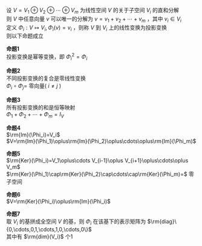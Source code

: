 设 $V=V_1\oplus V_2\oplus\cdots\oplus V_m$ 为线性空间 $V$ 的关于子空间 $V_i$ 的直和分解  
则 $V$ 中任意向量 $v$ 可以唯一的分解为 $v=v_1+v_2+\cdots+v_m$ ，其中 $v_i\in V_i$  
定义 $\Phi_i:V\mapsto V_i, \Phi_i(v)=v_i$ ，则称 $V$ 到 $V_i$ 上的线性变换为投影变换  
则以下命题成立  
  
**命题1**  
投影变换是幂等变换，即 $\Phi_i^2=\Phi_i$  
  
**命题2**  
不同投影变换的复合是零线性变换  
$\Phi_i\circ\Phi_j=$ 零向量( $i\neq j$ )  
  
**命题3**  
所有投影变换的和是恒等映射  
$\Phi_1+\Phi_2+\cdots+\Phi_m=I_V$  
  
**命题4**  
$\rm{Im}(\Phi_i)=V_i$  
$V=\rm{Im}(\Phi_1)\oplus\rm{Im}(\Phi_2)\oplus\cdots\oplus\rm{Im}(\Phi_m)$  
  
**命题5**  
$\rm{Ker}(\Phi_i)=V_1\oplus\cdots V_{i-1}\oplus V_{i+1}\oplus\cdots\oplus V_m$  
$\rm{Ker}(\Phi_1)\cap\rm{Ker}(\Phi_2)\cap\cdots\cap\rm{Ker}(\Phi_m)=$ 零子空间  
  
**命题6**  
$V=\rm{Ker}(\Phi_i)\oplus\rm{Im}(\Phi_i)$  
  
**命题7**  
取 $V_i$ 的基拼成全空间 $V$ 的基，则 $\Phi_i$ 在该基下的表示矩阵为 $\rm{diag}\{0,\cdots,0,1,\cdots,1,0,\cdots,0\}$  
其中有 $\rm{dim}(V_i)$ 个1  

